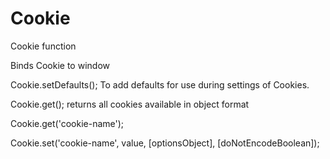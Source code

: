 # Cookie
Cookie function

Binds Cookie to window

Cookie.setDefaults(); To add defaults for use during settings of Cookies.

Cookie.get(); returns all cookies available in object format

Cookie.get('cookie-name');

Cookie.set('cookie-name', value, [optionsObject], [doNotEncodeBoolean]);
